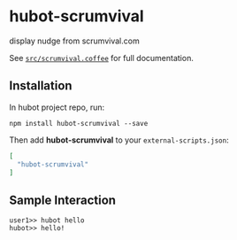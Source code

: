 # hubot-scrumvival

display nudge from scrumvival.com

See [`src/scrumvival.coffee`](src/scrumvival.coffee) for full documentation.

## Installation

In hubot project repo, run:

`npm install hubot-scrumvival --save`

Then add **hubot-scrumvival** to your `external-scripts.json`:

```json
[
  "hubot-scrumvival"
]
```

## Sample Interaction

```
user1>> hubot hello
hubot>> hello!
```
